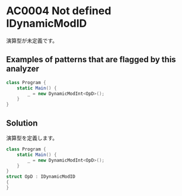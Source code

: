 # AC0004 Not defined IDynamicModID

演算型が未定義です。

## Examples of patterns that are flagged by this analyzer

```cs
class Program {
    static Main() {
        _ = new DynamicModInt<OpD>();
    }
}
```

## Solution

演算型を定義します。

```cs
class Program {
    static Main() {
        _ = new DynamicModInt<OpD>();
    }
}
struct OpD : IDynamicModID
{
}
```